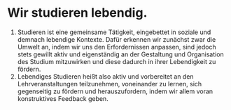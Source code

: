 <!---
   NAME - The NAME of this project is:
ethos

  FILE - The FILENAME of the current file is:
/v3a4.md

  CREATION - This project was CREATED on:
2017-01-28-16:15:00 UTC

  MODIFICATION - This project was last MODIFIED on:
2017-01-28-16:15:00 UTC

  VERSION - The current VERSION of this project is:
<git-commit-hash>-2017-01-28-16:15:00 UTC

  CREATOR(S) - This project was CREATED by:
Michael Czechowski, Martin Maga

  CONTACT - You can CONTACT the creator(s) or developer(s) of this project at:
E-Mail: mail@martinmaga.de

  COPYRIGHT - The COPYRIGHT holder of this project is:
COPYRIGHT (c) 2016 Martin Maga

  LICENSE - This project is LICENSED under the following license:
Martin Maga 2016 CC BY-SA 4.0 https://creativecommons.org

  SUBFILE – This is a SUBFILE! For more INFORMATION on this project go to:
/README.md
--->

# Wir studieren lebendig.

1. Studieren ist eine gemeinsame Tätigkeit, eingebettet in soziale und demnach lebendige Kontexte. Dafür erkennen wir zunächst zwar die Umwelt an, indem wir uns den Erfordernissen anpassen, sind jedoch stets gewillt aktiv und eigenständig an der Gestaltung und Organisation des Studium mitzuwirken und diese dadurch in ihrer Lebendigkeit zu fördern.
2. Lebendiges Studieren heißt also aktiv und vorbereitet an den Lehrveranstaltungen teilzunehmen, voneinander zu lernen, sich gegenseitig zu fördern und herauszufordern, indem wir allem voran konstruktives Feedback geben. 
